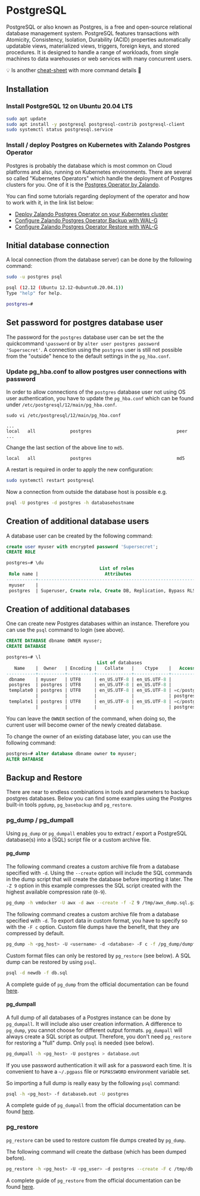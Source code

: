 # PostgreSQL

PostgreSQL or also known as Postgres, is a free and open-source relational database management system. PostgreSQL features transactions with Atomicity, Consistency, Isolation, Durability (ACID) properties automatically updatable views, materialized views, triggers, foreign keys, and stored procedures. It is designed to handle a range of workloads, from single machines to data warehouses or web services with many concurrent users.

:bulb: Is another [cheat-sheet](https://www.timescale.com/learn/postgres-cheat-sheet/databases) with more command details :eyes:

## Installation
### Install PostgreSQL 12 on Ubuntu 20.04 LTS
```bash
sudo apt update
sudo apt install -y postgresql postgresql-contrib postgresql-client
sudo systemctl status postgresql.service
```

### Install / deploy Postgres on Kubernetes with Zalando Postgres Operator

Postgres is probably the database which is most common on Cloud platforms and also, running
on Kubernetes environments. There are several so called "Kubernetes Operators" which handle
the deployment of Postgres clusters for you. One of it is the [Postgres Operator by Zalando](https://github.com/zalando/postgres-operator).

You can find some tutorials regarding deployment of the operator and how to work with it,
in the link list below:

- [Deploy Zalando Postgres Operator on your Kubernetes cluster](https://thedatabaseme.de/2022/03/13/keep-the-elefants-in-line-deploy-zalando-operator-on-your-kubernetes-cluster/)
- [Configure Zalando Postgres Operator Backup with WAL-G](https://thedatabaseme.de/2022/03/26/backup-to-s3-configure-zalando-postgres-operator-backup-with-wal-g/)
- [Configure Zalando Postgres Operator Restore with WAL-G](https://thedatabaseme.de/2022/05/03/restore-and-clone-from-s3-configure-zalando-postgres-operator-restore-with-wal-g/)

## Initial database connection

A local connection (from the database server) can be done by the following command:

```bash
sudo -u postgres psql

psql (12.12 (Ubuntu 12.12-0ubuntu0.20.04.1))
Type "help" for help.

postgres=#
```

## Set password for postgres database user

The password for the `postgres` database user can be set the the quickcommand `\password`
or by `alter user postgres password 'Supersecret'`. A connection using the `postgres` user
is still not possible from the "outside" hence to the default settings in the `pg_hba.conf`.

### Update pg_hba.conf to allow postgres user connections with password

In order to allow connections of the `postgres` database user not using OS user
authentication, you have to update the `pg_hba.conf` which can be found under
`/etc/postgresql/12/main/pg_hba.conf`.

```
sudo vi /etc/postgresql/12/main/pg_hba.conf

...
local   all             postgres                                peer
...
```

Change the last section of the above line to `md5`.

```
local   all             postgres                                md5
```

A restart is required in order to apply the new configuration:

```bash
sudo systemctl restart postgresql
```

Now a connection from outside the database host is possible e.g.

```bash
psql -U postgres -d postgres -h databasehostname
```

## Creation of additional database users

A database user can be created by the following command:

```sql
create user myuser with encrypted password 'Supersecret';
CREATE ROLE

postgres=# \du
                                   List of roles
 Role name |                         Attributes                         | Member of
-----------+------------------------------------------------------------+-----------
 myuser    |                                                            | {}
 postgres  | Superuser, Create role, Create DB, Replication, Bypass RLS | {}
```

## Creation of additional databases

One can create new Postgres databases within an instance. Therefore you can use the `psql`
command to login (see above).

```sql
CREATE DATABASE dbname OWNER myuser;
CREATE DATABASE

postgres=# \l
                                  List of databases
   Name    |  Owner   | Encoding |   Collate   |    Ctype    |   Access privileges
-----------+----------+----------+-------------+-------------+-----------------------
 dbname    | myuser   | UTF8     | en_US.UTF-8 | en_US.UTF-8 |
 postgres  | postgres | UTF8     | en_US.UTF-8 | en_US.UTF-8 |
 template0 | postgres | UTF8     | en_US.UTF-8 | en_US.UTF-8 | =c/postgres          +
           |          |          |             |             | postgres=CTc/postgres
 template1 | postgres | UTF8     | en_US.UTF-8 | en_US.UTF-8 | =c/postgres          +
           |          |          |             |             | postgres=CTc/postgres
```

You can leave the `OWNER` section of the command, when doing so, the current user will become
owner of the newly created database.

To change the owner of an existing database later, you can use the following command:

```sql
postgres=# alter database dbname owner to myuser;
ALTER DATABASE
```

## Backup and Restore
There are near to endless combinations in tools and parameters to backup postgres databases. Below you can find some examples using the Postgres built-in tools `pgdump`, `pg_basebackup` and `pg_restore`.
### pg_dump / pg_dumpall

Using `pg_dump` or `pg_dumpall` enables you to extract / export a PostgreSQL database(s) into a (SQL) script file or a custom archive file.

#### pg_dump

The following command creates a custom archive file from a database specified with `-d`. 
Using the `--create` option will include the SQL commands in the dump script that will create the database before importing it later. The `-Z 9` option in this example compresses the SQL script created with the highest available compression rate (`0-9`).

```bash
pg_dump -h vmdocker -U awx -d awx --create -f -Z 9 /tmp/awx_dump.sql.gz
```

The following command creates a custom archive file from a database specified with `-d`. To export data in custom format, you have to specify so with the `-F c` option. Custom file dumps have the benefit, that they are compressed by default.

```bash
pg_dump -h <pg_host> -U <username> -d <database> -F c -f /pg_dump/dumpfile.dmp
```

Custom format files can only be restored by `pg_restore` (see below). A SQL dump can be restored by using `psql`.

```bash
psql -d newdb -f db.sql
```

A complete guide of `pg_dump` from the official documentation can be found [here](https://www.postgresql.org/docs/current/app-pgdump.html).

#### pg_dumpall

A full dump of all databases of a Postgres instance can be done by `pg_dumpall`. It will include also user creation information.
A difference to `pg_dump`, you cannot choose for different output formats. `pg_dumpall` will always create a SQL script as output. Therefore,
you don't need `pg_restore` for restoring a "full" dump. Only `psql` is needed (see below).

```bash
pg_dumpall -h <pg_host> -U postgres > database.out
```

If you use password authentication it will ask for a password each time. It is convenient to have a `~/.pgpass` file or `PGPASSWORD` environment variable set.

So importing a full dump is really easy by the following `psql` command:

```bash
psql -h <pg_host> -f databaseb.out -U postgres
```

A complete guide of `pg_dumpall` from the official documentation can be found [here](https://www.postgresql.org/docs/current/app-pg-dumpall.html).

### pg_restore

`pg_restore` can be used to restore custom file dumps created by `pg_dump`.

The following command will create the datbase (which has been dumped before).
```bash
pg_restore -h <pg_host> -U <pg_user> -d postgres --create -F c /tmp/db.dmp -v
```

A complete guide of `pg_restore` from the official documentation can be found [here](https://www.postgresql.org/docs/current/app-pgrestore.html).
